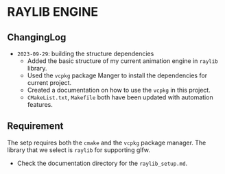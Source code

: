# RAYLIB ENGINE

## ChangingLog

- `2023-09-29`: building the structure dependencies
  - Added the basic structure of my current animation engine in `raylib` library.
  - Used the `vcpkg` package Manger to install the dependencies for current project.
  - Created a documentation on how to use the `vcpkg` in this project.
  - `CMakeList.txt`, `Makefile` both have been updated with automation features.

## Requirement

The setp requires both the `cmake` and the `vcpkg` package manager. The library
that we select is `raylib` for supporting glfw.

- Check the documentation directory for the `raylib_setup.md`.
